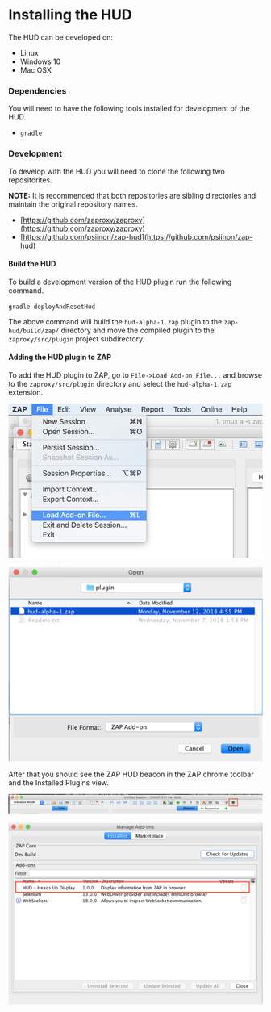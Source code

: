 # Installing the HUD
The HUD can be developed on:

  * Linux
  * Windows 10
  * Mac OSX 

### Dependencies
You will need to have the following tools installed for development of the HUD.

  * `gradle`

### Development
To develop with the HUD you will need to clone the following two repositorites.

**NOTE:** It is recommended that both repositories are sibling directories and maintain the original repository names.

  * [https://github.com/zaproxy/zaproxy](https://github.com/zaproxy/zaproxy)
  * [https://github.com/psiinon/zap-hud](https://github.com/psiinon/zap-hud)

#### Build the HUD
To build a development version of the HUD plugin run the following command.

`gradle deployAndResetHud`

The above command will build the `hud-alpha-1.zap` plugin to the `zap-hud/build/zap/` directory and move the compiled plugin to the `zaproxy/src/plugin` project subdirectory.


#### Adding the HUD plugin to ZAP
To add the HUD plugin to ZAP, go to `File->Load Add-on File...` and browse to the `zaproxy/src/plugin` directory and select the `hud-alpha-1.zap` extension.


![Load Add-on File](../img/add-plugin-dialogue.png)

![Load Add-on File](../img/add-plugin-file.png)

After that you should see the ZAP HUD beacon in the ZAP chrome toolbar and the Installed Plugins view. 

![HUD Beacon](../img/hud-beacon.png)

![Show Installed Add-ons](../img/installed-plugins.png)
